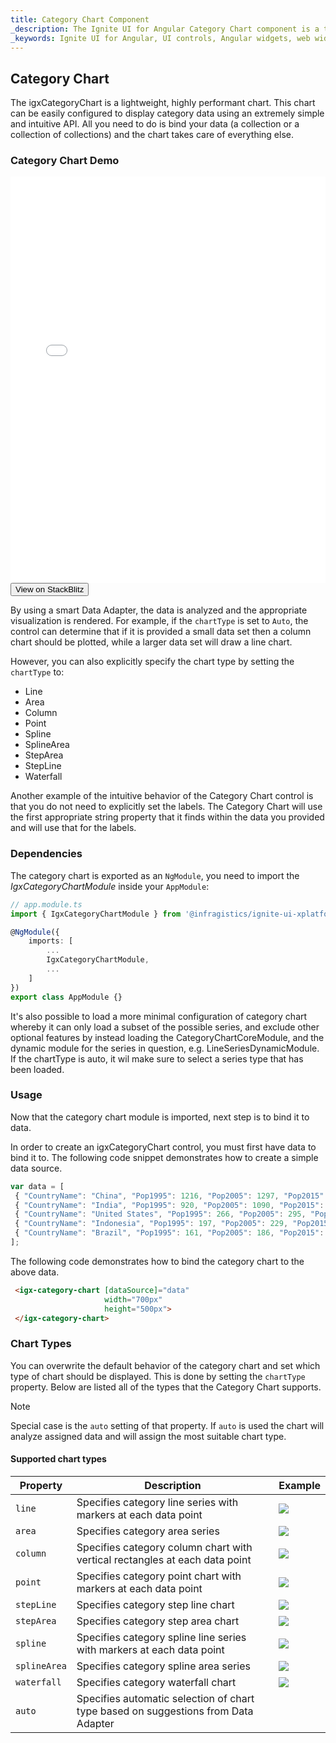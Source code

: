 ```yaml
---
title: Category Chart Component
_description: The Ignite UI for Angular Category Chart component is a touch-enabled, highly performant, lightweight charting control that makes visualizing category data a breeze.
_keywords: Ignite UI for Angular, UI controls, Angular widgets, web widgets, UI widgets, Angular, Native Angular Components Suite, Native Angular Controls, Native Angular Components Library, Angular Chart component, Angular Category Chart component, Angular Chart controls, Angular Category Chart controls, Data Visualization
---
```

## Category Chart 

The igxCategoryChart is a lightweight, highly performant chart. This chart can be easily configured to display category data using an extremely simple and intuitive API. All you need to do is bind your data (a collection or a collection of collections) and the chart takes care of everything else.

<div class="divider"></div>

### Category Chart Demo

<div class="sample-container" style="height: 650px">
    <iframe id="category-chart-overview-sample-iframe" src='{environment:demosBaseUrl}/category-chart-overview-sample' width="100%" height="100%" seamless frameBorder="0" onload="onSampleIframeContentLoaded(this);"></iframe>
</div>
<div>
    <button data-localize="stackblitz" class="stackblitz-btn"   data-iframe-id="category-chart-overview-sample-iframe" data-demos-base-url="{environment:demosBaseUrl}">View on StackBlitz
    </button>
</div>

<div class="divider--half"></div>

By using a smart Data Adapter, the data is analyzed and the appropriate visualization is rendered. For example, if the `chartType` is set to `Auto`, the control can determine that if it is provided a small data set then a column chart should be plotted, while a larger data set will draw a line chart.

However, you can also explicitly specify the chart type by setting the `chartType` to:
    
- Line
- Area
- Column
- Point
- Spline
- SplineArea
- StepArea
- StepLine
- Waterfall

Another example of the intuitive behavior of the Category Chart control is that you do not need to explicitly set the labels. The Category Chart will use the first appropriate string property that it finds within the data you provided and will use that for the labels.

### Dependencies

The category chart is exported as an `NgModule`, you need to import the _IgxCategoryChartModule_ inside your `AppModule`:

```typescript
// app.module.ts
import { IgxCategoryChartModule } from '@infragistics/ignite-ui-xplatform-for-angular/Debug/ES5/ig-categorychart-module';

@NgModule({
    imports: [
        ...
        IgxCategoryChartModule,
        ...
    ]
})
export class AppModule {}
```

It's also possible to load a more minimal configuration of category chart whereby it can only load a subset of the possible series, and exclude other optional features by instead loading the CategoryChartCoreModule, and the dynamic module for the series in question, e.g. LineSeriesDynamicModule. If the chartType is auto, it wil make sure to select a series type that has been loaded.

<div class="divider--half"></div>

### Usage

Now that the category chart module is imported, next step is to bind it to data.

In order to create an igxCategoryChart control, you must first have data to bind it to. The following code snippet demonstrates how to create a simple data source. 

```typescript
var data = [
 { "CountryName": "China", "Pop1995": 1216, "Pop2005": 1297, "Pop2015": 1361, "Pop2025": 1394 },
 { "CountryName": "India", "Pop1995": 920, "Pop2005": 1090, "Pop2015": 1251, "Pop2025": 1396 },
 { "CountryName": "United States", "Pop1995": 266, "Pop2005": 295, "Pop2015": 322, "Pop2025": 351 },
 { "CountryName": "Indonesia", "Pop1995": 197, "Pop2005": 229, "Pop2015": 256, "Pop2025": 277 },
 { "CountryName": "Brazil", "Pop1995": 161, "Pop2005": 186, "Pop2015": 204, "Pop2025": 218 }
];

```

The following code demonstrates how to bind the category chart to the above data. 

```html 
 <igx-category-chart [dataSource]="data"
                     width="700px"
                     height="500px">
 </igx-category-chart>
```

<div class="divider--half"></div>

### Chart Types

You can overwrite the default behavior of the category chart and set which type of chart should be displayed. This is done by setting the `chartType` property.
Below are listed all of the types that the Category Chart supports.

> [!NOTE]
> Special case is the `auto` setting of that property. If `auto` is used the chart will analyze assigned data and will assign the most suitable chart type.

#### Supported chart types

Property|Description|Example
---|---|---
`line`|Specifies category line series with markers at each data point|![](../images/category_chart_line.png)
`area`|Specifies category area series|![](../images/category_chart_area.png)
`column`|Specifies category column chart with vertical rectangles at each data point|![](../images/category_chart_column.png)
`point`|Specifies category point chart with markers at each data point|![](../images/category_chart_point.png)
`stepLine`|Specifies category step line chart|![](../images/category_chart_stepline.png)
`stepArea`|Specifies category step area chart|![](../images/category_chart_steparea.png)
`spline`|Specifies category spline line series with markers at each data point|![](../images/category_chart_spline.png)
`splineArea`|Specifies category spline area series|![](../images/category_chart_splinearea.png)
`waterfall`|Specifies category waterfall chart|![](../images/category_chart_waterfall.png)
`auto`|Specifies automatic selection of chart type based on suggestions from Data Adapter

